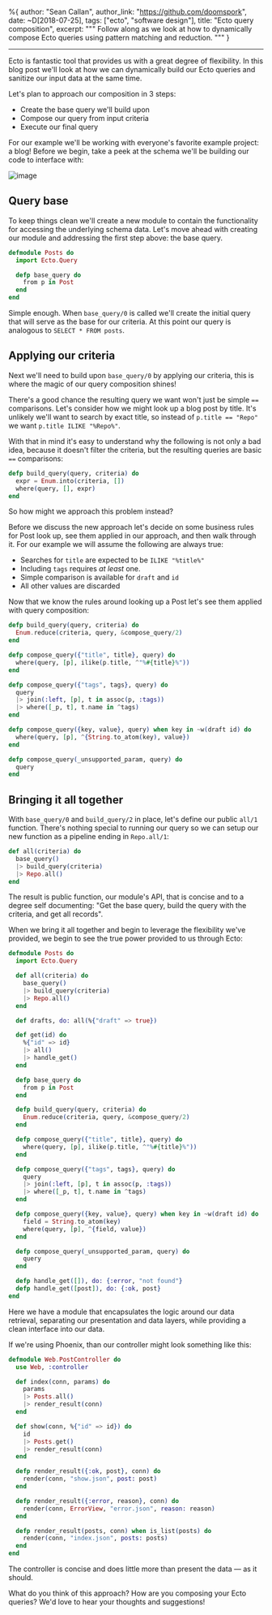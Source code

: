 %{
  author: "Sean Callan",
  author_link: "https://github.com/doomspork",
  date: ~D[2018-07-25],
  tags: ["ecto", "software design"],
  title: "Ecto query composition",
  excerpt: """
  Follow along as we look at how to dynamically compose Ecto queries using pattern matching and reduction.
  """
}

---

Ecto is fantastic tool that provides us with a great degree of flexibility.
In this blog post we'll look at how we can dynamically build our Ecto queries and sanitize our input data at the same time.

Let's plan to approach our composition in 3 steps:

- Create the base query we'll build upon
- Compose our query from input criteria
- Execute our final query

For our example we'll be working with everyone's favorite example project: a blog!
Before we begin, take a peek at the schema we'll be building our code to interface with:

![image](https://user-images.githubusercontent.com/73386/41698787-7a4efb0e-74dd-11e8-970b-7fb8fe3fef14.png)

## Query base

To keep things clean we'll create a new module to contain the functionality for accessing the underlying schema data.
Let's move ahead with creating our module and addressing the first step above: the base query.

```elixir
defmodule Posts do
  import Ecto.Query

  defp base_query do
    from p in Post
  end
end
```

Simple enough.
When `base_query/0` is called we'll create the initial query that will serve as the base for our criteria.
At this point our query is analogous to `SELECT * FROM posts`.

## Applying our criteria

Next we'll need to build upon `base_query/0` by applying our criteria, this is where the magic of our query composition shines!

There's a good chance the resulting query we want won't just be simple `==` comparisons.
Let's consider how we might look up a blog post by title.
It's unlikely we'll want to search by exact title, so instead of `p.title == "Repo"` we want `p.title ILIKE "%Repo%"`.

With that in mind it's easy to understand why the following is not only a bad idea, because it doesn't filter the criteria, but the resulting queries are basic `==` comparisons:

```elixir
defp build_query(query, criteria) do
  expr = Enum.into(criteria, [])
  where(query, [], expr)
end
```

So how might we approach this problem instead?

Before we discuss the new approach let's decide on some business rules for Post look up, see them applied in our approach, and then walk through it.
For our example we will assume the following are always true:

- Searches for `title` are expected to be `ILIKE "%title%"`
- Including `tags` requires _at least_ one.
- Simple comparison is available for `draft` and `id`
- All other values are discarded

Now that we know the rules around looking up a Post let's see them applied with query composition:

```elixir
defp build_query(query, criteria) do
  Enum.reduce(criteria, query, &compose_query/2)
end

defp compose_query({"title", title}, query) do
  where(query, [p], ilike(p.title, ^"%#{title}%"))
end

defp compose_query({"tags", tags}, query) do
  query
  |> join(:left, [p], t in assoc(p, :tags))
  |> where([_p, t], t.name in ^tags)
end

defp compose_query({key, value}, query) when key in ~w(draft id) do
  where(query, [p], ^{String.to_atom(key), value})
end

defp compose_query(_unsupported_param, query) do
  query
end
```

## Bringing it all together

With `base_query/0` and `build_query/2` in place, let's define our public `all/1` function.
There's nothing special to running our query so we can setup our new function as a pipeline ending in `Repo.all/1`:

```elixir
def all(criteria) do
  base_query()
  |> build_query(criteria)
  |> Repo.all()
end
```

The result is public function, our module's API, that is concise and to a degree self documenting: "Get the base query, build the query with the criteria, and get all records".

When we bring it all together and begin to leverage the flexibility we've provided, we begin to see the true power provided to us through Ecto:

```elixir
defmodule Posts do
  import Ecto.Query

  def all(criteria) do
    base_query()
    |> build_query(criteria)
    |> Repo.all()
  end

  def drafts, do: all(%{"draft" => true})

  def get(id) do
    %{"id" => id}
    |> all()
    |> handle_get()
  end

  defp base_query do
    from p in Post
  end

  defp build_query(query, criteria) do
    Enum.reduce(criteria, query, &compose_query/2)
  end

  defp compose_query({"title", title}, query) do
    where(query, [p], ilike(p.title, ^"%#{title}%"))
  end

  defp compose_query({"tags", tags}, query) do
    query
    |> join(:left, [p], t in assoc(p, :tags))
    |> where([_p, t], t.name in ^tags)
  end

  defp compose_query({key, value}, query) when key in ~w(draft id) do
    field = String.to_atom(key)
    where(query, [p], ^{field, value})
  end

  defp compose_query(_unsupported_param, query) do
    query
  end

  defp handle_get([]), do: {:error, "not found"}
  defp handle_get([post]), do: {:ok, post}
end
```

Here we have a module that encapsulates the logic around our data retrieval, separating our presentation and data layers, while providing a clean interface into our data.

If we're using Phoenix, than our controller might look something like this:

```elixir
defmodule Web.PostController do
  use Web, :controller

  def index(conn, params) do
    params
    |> Posts.all()
    |> render_result(conn)
  end

  def show(conn, %{"id" => id}) do
    id
    |> Posts.get()
    |> render_result(conn)
  end

  defp render_result({:ok, post}, conn) do
    render(conn, "show.json", post: post)
  end

  defp render_result({:error, reason}, conn) do
    render(conn, ErrorView, "error.json", reason: reason)
  end

  defp render_result(posts, conn) when is_list(posts) do
    render(conn, "index.json", posts: posts)
  end
end
```

The controller is concise and does little more than present the data — as it should.

What do you think of this approach?  How are you composing your Ecto queries?  We'd love to hear your thoughts and suggestions!
